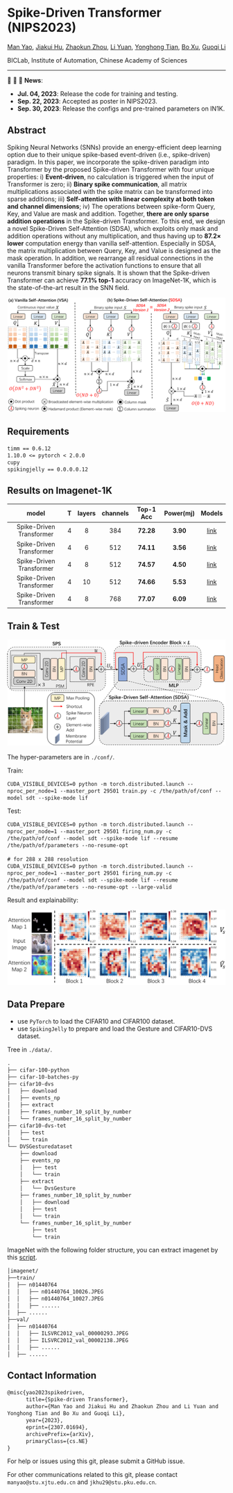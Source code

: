 # Spike-Driven Transformer (NIPS2023)

[Man Yao](https://scholar.google.com/citations?user=eE4vvp0AAAAJ), [Jiakui Hu](https://github.com/jkhu29), [Zhaokun Zhou](https://github.com/ZK-Zhou), [Li Yuan](https://yuanli2333.github.io/), [Yonghong Tian](https://scholar.google.com/citations?user=fn6hJx0AAAAJ), [Bo Xu](), [Guoqi Li](https://scholar.google.com/citations?user=qCfE--MAAAAJ&)

BICLab, Institute of Automation, Chinese Academy of Sciences

---

:rocket:  :rocket:  :rocket: **News**:

- **Jul. 04, 2023**: Release the code for training and testing.
- **Sep. 22, 2023**: Accepted as poster in NIPS2023.
- **Sep. 30, 2023**: Release the configs and pre-trained parameters on IN1K.

## Abstract

Spiking Neural Networks (SNNs) provide an energy-efficient deep learning option due to their unique spike-based event-driven (i.e., spike-driven) paradigm. In this paper, we incorporate the spike-driven paradigm into Transformer by the proposed Spike-driven Transformer with four unique properties: i) **Event-driven**, no calculation is triggered when the input of Transformer is zero; ii) **Binary spike communication**, all matrix multiplications associated with the spike matrix can be transformed into sparse additions; iii) **Self-attention with linear complexity at both token and channel dimensions**; iv) The operations between spike-form Query, Key, and Value are mask and addition. Together, **there are only sparse addition operations** in the Spike-driven Transformer. To this end, we design a novel Spike-Driven Self-Attention (SDSA), which exploits only mask and addition operations without any multiplication, and thus having up to **87.2× lower** computation energy than vanilla self-attention. Especially in SDSA, the matrix multiplication between Query, Key, and Value is designed as the mask operation. In addition, we rearrange all residual connections in the vanilla Transformer before the activation functions to ensure that all neurons transmit binary spike signals. It is shown that the Spike-driven Transformer can achieve **77.1% top-1** accuracy on ImageNet-1K, which is the state-of-the-art result in the SNN field.

![SDSA](./imgs/Fig_1_main_idea.png)

## Requirements

```python3
timm == 0.6.12
1.10.0 <= pytorch < 2.0.0
cupy
spikingjelly == 0.0.0.0.12
```

## Results on Imagenet-1K

|        **model**         | **T** | **layers** | **channels** | **Top-1 Acc** | **Power(mj)** | **Models** |
| :----------------------: | :---: | :--------: | :----------: | :-----------: | :-----------: | :--------: |
| Spike-Driven Transformer |   4   |     8      |     384      |   **72.28**   |   **3.90**    |    [link](https://drive.google.com/file/d/10oH_zkwB4FDtFLgmZ_lI8e0tFjRzrXyD/view?usp=sharing)    |
| Spike-Driven Transformer |   4   |     6      |     512      |   **74.11**   |   **3.56**    |    [link](https://drive.google.com/file/d/1hsShpFBKYpMK2TmpuoyBFORcLAuMHrx7/view?usp=sharing)    |
| Spike-Driven Transformer |   4   |     8      |     512      |   **74.57**   |   **4.50**    |    [link](https://drive.google.com/file/d/1n59WNSBgP2VyAW2nfJX2Wvx5rgNJEMXI/view?usp=sharing)    |
| Spike-Driven Transformer |   4   |     10     |     512      |   **74.66**   |   **5.53**    |    [link](https://drive.google.com/file/d/1l-c3QY5r4IFmYUmGPZXRHP_W7iC1sdP8/view?usp=sharing)    |
| Spike-Driven Transformer |   4   |     8      |     768      |   **77.07**   |   **6.09**    |    [link](https://drive.google.com/file/d/1R-MaeFV8d2Y0pIGBSjklOGWhaF8dLHf4/view?usp=sharing)    |

## Train & Test

![The architecture of Spike-Driven-Transformer.](./imgs/Fig_2_network_architecture.png)

The hyper-parameters are in `./conf/`.


Train:

```shell
CUDA_VISIBLE_DEVICES=0 python -m torch.distributed.launch --nproc_per_node=1 --master_port 29501 train.py -c /the/path/of/conf --model sdt --spike-mode lif
```

Test:

```shell
CUDA_VISIBLE_DEVICES=0 python -m torch.distributed.launch --nproc_per_node=1 --master_port 29501 firing_num.py -c /the/path/of/conf --model sdt --spike-mode lif --resume /the/path/of/parameters --no-resume-opt

# for 288 x 288 resolution
CUDA_VISIBLE_DEVICES=0 python -m torch.distributed.launch --nproc_per_node=1 --master_port 29501 firing_num.py -c /the/path/of/conf --model sdt --spike-mode lif --resume /the/path/of/parameters --no-resume-opt --large-valid
```

Result and explainability:

![The Attention Map of Spike-Driven Transformer in ImageNet.](./imgs/Fig_3_attention_map.png)

## Data Prepare

- use `PyTorch` to load the CIFAR10 and CIFAR100 dataset.
- use `SpikingJelly` to prepare and load the Gesture and CIFAR10-DVS dataset.

Tree in `./data/`.

```shell
.
├── cifar-100-python
├── cifar-10-batches-py
├── cifar10-dvs
│   ├── download
│   ├── events_np
│   ├── extract
│   ├── frames_number_10_split_by_number
│   └── frames_number_16_split_by_number
├── cifar10-dvs-tet
│   ├── test
│   └── train
└── DVSGesturedataset
    ├── download
    ├── events_np
    │   ├── test
    │   └── train
    ├── extract
    │   └── DvsGesture
    ├── frames_number_10_split_by_number
    │   ├── download
    │   ├── test
    │   └── train
    └── frames_number_16_split_by_number
        ├── test
        └── train
```

ImageNet with the following folder structure, you can extract imagenet by this [script](https://gist.github.com/BIGBALLON/8a71d225eff18d88e469e6ea9b39cef4).

```shell
│imagenet/
├──train/
│  ├── n01440764
│  │   ├── n01440764_10026.JPEG
│  │   ├── n01440764_10027.JPEG
│  │   ├── ......
│  ├── ......
├──val/
│  ├── n01440764
│  │   ├── ILSVRC2012_val_00000293.JPEG
│  │   ├── ILSVRC2012_val_00002138.JPEG
│  │   ├── ......
│  ├── ......
```

## Contact Information

```
@misc{yao2023spikedriven,
      title={Spike-driven Transformer}, 
      author={Man Yao and Jiakui Hu and Zhaokun Zhou and Li Yuan and Yonghong Tian and Bo Xu and Guoqi Li},
      year={2023},
      eprint={2307.01694},
      archivePrefix={arXiv},
      primaryClass={cs.NE}
}
```

For help or issues using this git, please submit a GitHub issue.

For other communications related to this git, please contact `manyao@stu.xjtu.edu.cn` and `jkhu29@stu.pku.edu.cn`.
